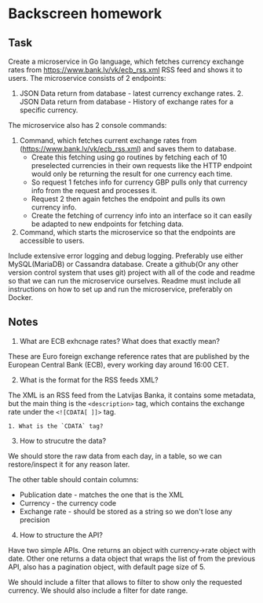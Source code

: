 # Backscreen homework

## Task

Create a microservice in Go language, which fetches currency exchange rates from https://www.bank.lv/vk/ecb_rss.xml RSS feed and shows it to users.
The microservice consists of 2 endpoints:
1. JSON Data return from database - latest currency exchange rates. 2. JSON Data return from database - History of exchange rates for a specific currency.

The microservice also has 2 console commands:
1. Command, which fetches current exchange rates from (https://www.bank.lv/vk/ecb_rss.xml) and saves them to database.
    - Create this fetching using go routines by fetching each of 10 preselected currencies in their own requests like the HTTP endpoint would only be returning the result for one currency each time.
    - So request 1 fetches info for currency GBP pulls only that currency info from the request and processes it.
    - Request 2 then again fetches the endpoint and pulls its own currency info.
    - Create the fetching of currency info into an interface so it can easily be adapted to new endpoints for fetching data.
2. Command, which starts the microservice so that the endpoints are accessible to users.

Include extensive error logging and debug logging.
Preferably use either MySQL(MariaDB) or Cassandra database.
Create a github(Or any other version control system that uses git) project with all of the code and readme so that we can run the microservice ourselves.
Readme must include all instructions on how to set up and run the microservice, preferably on Docker.

## Notes

1. What are ECB exhcnage rates? What does that exactly mean?

These are Euro foreign exchange reference rates that are published by the European Central Bank (ECB), every working day around 16:00 CET.

2. What is the format for the RSS feeds XML?

The XML is an RSS feed from the Latvijas Banka, it contains some metadata, but
the main thing is the `<description>` tag, which contains the exchange rate
under the `<![CDATA[ ]]>` tag.

    1. What is the `CDATA` tag? 


3. How to strucutre the data?

We should store the raw data from each day, in a table, so we can
restore/inspect it for any reason later.

The other table should contain columns:
- Publication date - matches the one that is the XML
- Currency - the currency code
- Exchange rate - should be stored as a string so we don't lose any precision

4. How to structure the API?

Have two simple APIs. 
One returns an object with currency->rate object with date.
Other one returns a data object that wraps the list of from the previous API, 
also has a pagination object, with default page size of 5.

We should include a filter that allows to filter to show only the requested
currency.
We should also include a filter for date range.

